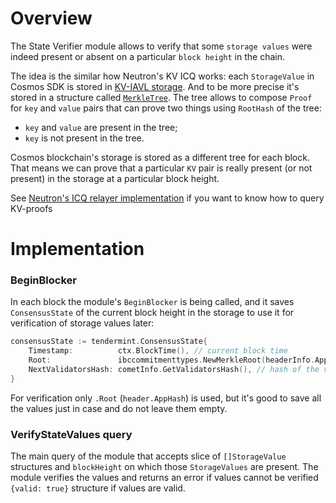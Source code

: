 # Overview

The State Verifier module allows to verify that some `storage values` were indeed present or absent on a particular `block height` in the chain.

The idea is the similar how Neutron's KV ICQ works: each `StorageValue` in Cosmos SDK is stored in [KV-IAVL storage](https://github.com/cosmos/iavl).
And to be more precise it's stored in a structure called [`MerkleTree`](https://github.com/cosmos/cosmos-sdk/blob/ae77f0080a724b159233bd9b289b2e91c0de21b5/docs/interfaces/lite/specification.md).
The tree allows to compose `Proof` for `key` and `value` pairs that can prove two things using `RootHash` of the tree:
* `key` and `value` are present in the tree;
* `key` is not present in the tree.

Cosmos blockchain's storage is stored as a different tree for each block.
That means we can prove that a particular `KV` pair is really present (or not present) in the storage at a particular block height.

See [Neutron's ICQ relayer implementation](https://github.com/neutron-org/neutron-query-relayer/blob/4542045ab24d2735890e70d4dc525677d5f30c8a/internal/proof/proof_impl/get_storage_values.go#L11) if you want to know how to query KV-proofs

# Implementation

### BeginBlocker
In each block the module's `BeginBlocker` is being called, and it saves `ConsensusState` of the current block height in the storage to use it for verification of storage values later:

```go
consensusState := tendermint.ConsensusState{
    Timestamp:          ctx.BlockTime(), // current block time
    Root:               ibccommitmenttypes.NewMerkleRoot(headerInfo.AppHash), // .AppHash for the previous block
    NextValidatorsHash: cometInfo.GetValidatorsHash(), // hash of the validator set for the next block
}
```

For verification only `.Root` (`header.AppHash`) is used, but it's good to save all the values just in case and do not leave them empty.

### VerifyStateValues query
The main query of the module that accepts slice of `[]StorageValue` structures and `blockHeight` on which those `StorageValues` are present.
The module verifies the values and returns an error if values cannot be verified `{valid: true}` structure if values are valid.